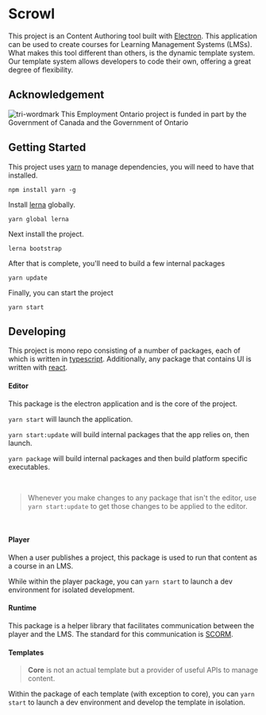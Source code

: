 # Scrowl

This project is an Content Authoring tool built with [Electron](https://www.electronjs.org/). This application can be used to create courses for Learning Management Systems (LMSs). What makes this tool different than others, is the dynamic template system. Our template system allows developers to code their own, offering a great degree of flexibility.

## Acknowledgement

![tri-wordmark](https://raw.githubusercontent.com/scrowl-io/web-authoring/main/eo-tri-wordmark-english-black.png)
This Employment Ontario project is funded in part by the Government of Canada and the Government of Ontario

## Getting Started

This project uses [yarn](https://yarnpkg.com/) to manage dependencies, you will need to have that installed.

`npm install yarn -g`

Install [lerna](https://lerna.js.org/) globally.

`yarn global lerna`

Next install the project.

`lerna bootstrap`

After that is complete, you'll need to build a few internal packages

`yarn update`

Finally, you can start the project

`yarn start`

## Developing

This project is mono repo consisting of a number of packages, each of which is written in [typescript](https://www.typescriptlang.org/). Additionally, any package that contains UI is written with [react](https://reactjs.org/).

#### Editor

This package is the electron application and is the core of the project.

`yarn start` will launch the application.

`yarn start:update` will build internal packages that the app relies on, then launch.

`yarn package` will build internal packages and then build platform specific executables.

<br />

> Whenever you make changes to any package that isn't the editor, use `yarn start:update` to get those changes to be applied to the editor.

<br />

#### Player

When a user publishes a project, this package is used to run that content as a course in an LMS.

While within the player package, you can `yarn start` to launch a dev environment for isolated development.

#### Runtime

This package is a helper library that facilitates communication between the player and the LMS. The standard for this communication is [SCORM](https://scorm.com/scorm-explained/technical-scorm/run-time/run-time-reference/).

#### Templates

> **Core** is not an actual template but a provider of useful APIs to manage content.

Within the package of each template (with exception to core), you can `yarn start` to launch a dev environment and develop the template in isolation.

